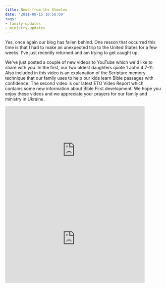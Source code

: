 ```yaml
---
title: News from the Steeles
date: '2011-08-15 10:58:09'
tags:
- family-updates
- ministry-updates
---
```


Yes, once again our blog has fallen behind. One reason that occurred this time is that I had to make an unexpected trip to the United States for a few weeks. I've just recently returned and am trying to get caught up.

We've just posted a couple of new videos to YouTube which we'd like to share with you. In the first, our two oldest daughters quote 1 John 4:7-11. Also included in this video is an explanation of the Scripture memory technique that our family uses to help our kids learn Bible passages with confidence. The second video is our latest ETO Video Report which contains some new information about Bible First development. We hope you enjoy these videos and we appreciate your prayers for our family and ministry in Ukraine.

<iframe src="http://www.youtube.com/embed/EAanMSxoUCA" frameborder="0" width="450" height="286"></iframe>

<iframe src="http://www.youtube.com/embed/L-V4f036lxU" frameborder="0" width="450" height="286"></iframe>

&nbsp;
